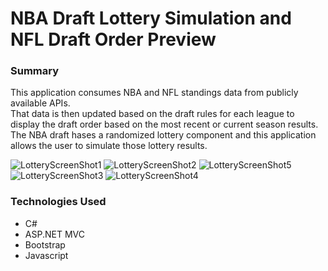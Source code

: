 # NBA Draft Lottery Simulation and NFL Draft Order Preview

### Summary

This application consumes NBA and NFL standings data from publicly available APIs.  
That data is then updated based on the draft rules for each league to display the draft order based on the most recent or current season results.
The NBA draft hases a randomized lottery component and this application allows the user to simulate those lottery results.

![LotteryScreenShot1](https://user-images.githubusercontent.com/85378684/134108836-f5570817-63a7-4852-9e29-50f03443c16c.PNG)
![LotteryScreenShot2](https://user-images.githubusercontent.com/85378684/134108838-06adb3a7-8d02-41f4-951b-9f5076775dff.PNG)
![LotteryScreenShot5](https://user-images.githubusercontent.com/85378684/134108834-02895bdd-b529-41dc-898c-52067d09ae0d.PNG)
![LotteryScreenShot3](https://user-images.githubusercontent.com/85378684/134108831-758f28f1-33a8-4654-81d2-5e487cac21bd.PNG)
![LotteryScreenShot4](https://user-images.githubusercontent.com/85378684/134108833-2c56675e-e6c2-4d58-b404-abc9f336b408.PNG)


### Technologies Used

* C#
* ASP.NET MVC
* Bootstrap
* Javascript

